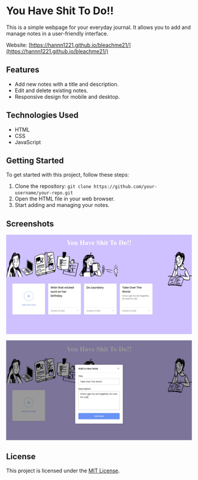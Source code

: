 # You Have Shit To Do!!

This is a simple webpage for your everyday journal. It allows you to add and manage notes in a user-friendly interface.

Website: [https://hannn1221.github.io/bleachme21/](https://hannn1221.github.io/bleachme21/)

## Features

- Add new notes with a title and description.
- Edit and delete existing notes.
- Responsive design for mobile and desktop.

## Technologies Used

- HTML
- CSS
- JavaScript

## Getting Started

To get started with this project, follow these steps:

1. Clone the repository: `git clone https://github.com/your-username/your-repo.git`
2. Open the HTML file in your web browser.
3. Start adding and managing your notes.

## Screenshots

![Dash 1](https://github.com/Hannn1221/bleachme21/raw/main/Screenshots/Dash%201.jpg)

![Dash 2](https://github.com/Hannn1221/bleachme21/raw/main/Screenshots/Dash%202.jpg)


## License

This project is licensed under the [MIT License](LICENSE).
